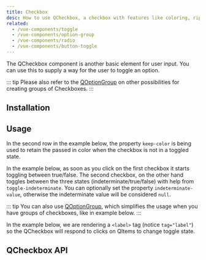 ```yaml
---
title: Checkbox
desc: How to use QCheckbox, a checkbox with features like coloring, ripple and indeterminate state.
related:
  - /vue-components/toggle
  - /vue-components/option-group
  - /vue-components/radio
  - /vue-components/button-toggle
---
```


The QCheckbox component is another basic element for user input. You can use this to supply a way for the user to toggle an option.

::: tip
Please also refer to the [QOptionGroup](/vue-components/option-group) on other possibilities for creating groups of Checkboxes.
:::


## Installation
<doc-installation components="QCheckbox" />

## Usage
<doc-example title="Standard" file="QCheckbox/Standard" />

<doc-example title="Label" file="QCheckbox/Label" />

In the second row in the example below, the property `keep-color` is being used to retain the passed in color when the checkbox is not in a toggled state.

<doc-example title="Coloring" file="QCheckbox/Coloring" />

<doc-example title="Dense" file="QCheckbox/Dense" />

<doc-example title="On a dark background" file="QCheckbox/OnDarkBackground" dark />

In the example below, as soon as you click on the first checkbox it starts toggling between true/false. The second checkbox, on the other hand toggles between the three states (indeterminate/true/false) with help from `toggle-indeterminate`. You can optionally set the property `indeterminate-value`, otherwise the indeterminate value will be considered `null`.

<doc-example title="Indeterminate state" file="QCheckbox/IndeterminateState" />

<doc-example title="Array as model" file="QCheckbox/ArrayAsModel" />

<doc-example title="Custom model values" file="QCheckbox/CustomModel" />

::: tip
You can also use [QOptionGroup](/vue-components/option-group), which simplifies the usage when you have groups of checkboxes, like in example below.
:::

<doc-example title="Usage with QOptionGroup" file="QCheckbox/OptionGroup" />

In the example below, we are rendering a `<label>` tag (notice `tag="label"`) so the QCheckbox will respond to clicks on QItems to change toggle state.

<doc-example title="In a list" file="QCheckbox/InaList" />

<doc-example title="Disable" file="QCheckbox/Disable" />

## QCheckbox API
<doc-api file="QCheckbox" />
